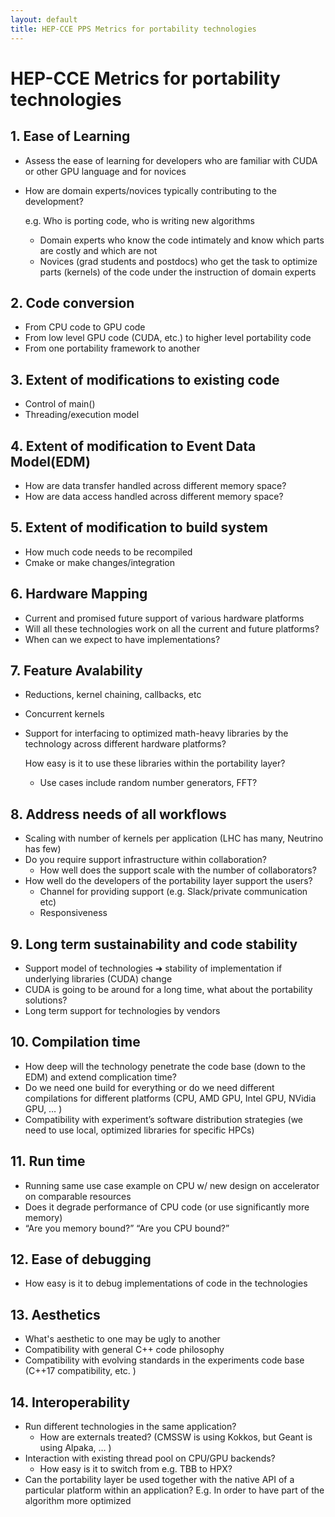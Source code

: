 ```yaml
---
layout: default
title: HEP-CCE PPS Metrics for portability technologies
---
```


# HEP-CCE Metrics for portability technologies
## 1. Ease of Learning
- Assess the ease of learning for developers who are familiar with CUDA or other GPU language and for novices
- How are domain experts/novices typically contributing to the development? 

  e.g. Who is porting code, who is writing new algorithms
   - Domain experts who know the code intimately and know which parts are costly and which are not
   - Novices (grad students and postdocs) who get the task to optimize parts (kernels) of the code under the instruction of domain experts

## 2. Code conversion
- From CPU code to GPU code
- From low level GPU code (CUDA, etc.) to higher level portability code
- From one portability framework to another

## 3. Extent of modifications to existing code
- Control of main()
- Threading/execution model

## 4. Extent of modification to Event Data Model(EDM)
- How are data transfer handled across different memory space?
- How are data access handled across different memory space?

## 5. Extent of modification to build system
- How much code needs to be recompiled
- Cmake or make changes/integration

## 6. Hardware Mapping
- Current and promised future support of various hardware platforms
- Will all these technologies work on all the current and future platforms?
- When can we expect to have implementations?

## 7. Feature Avalability
 - Reductions, kernel chaining, callbacks, etc
 - Concurrent kernels 
 - Support for interfacing to optimized math-heavy libraries by the technology across different hardware platforms? 

   How easy is it to use these libraries within the portability layer? 
     - Use cases include random number generators, FFT? 

## 8. Address needs of all workflows
  - Scaling with number of kernels per application (LHC has many, Neutrino has few)
  - Do you require support infrastructure within collaboration?
    - How well does the support scale with the number of collaborators?
  - How well do the developers of the portability layer support the users?
    - Channel for providing support (e.g. Slack/private communication etc)
    - Responsiveness

## 9. Long term sustainability and code stability
 - Support model of technologies ➜ stability of implementation if underlying libraries (CUDA) change
 - CUDA is going to be around for a long time, what about the portability solutions?
 - Long term support for technologies by vendors

## 10. Compilation time
  - How deep will the technology penetrate the code base (down to the EDM) and extend complication time?
  - Do we need one build for everything or do we need different compilations for different platforms (CPU, AMD GPU, Intel GPU, NVidia GPU, … )
  - Compatibility with experiment’s software distribution strategies (we need to use local, optimized libraries for specific HPCs)

## 11. Run time
 - Running same use case example on CPU w/ new design on accelerator on comparable resources
 - Does it degrade performance of CPU code (or use significantly more memory)
 - “Are you memory bound?” “Are you CPU bound?”

## 12. Ease of debugging
 - How easy is it to debug implementations of code in the technologies
  
## 13. Aesthetics
  - What's aesthetic to one may be ugly to another
  - Compatibility with general C++ code philosophy 
  - Compatibility with evolving standards in the experiments code base (C++17 compatibility, etc.  )

## 14. Interoperability
  - Run different technologies in the same application?
    - How are externals treated? (CMSSW is using Kokkos, but Geant is using Alpaka, … )
  - Interaction with existing thread pool on CPU/GPU backends?
      - How easy is it to switch from e.g. TBB to HPX? 
  - Can the portability layer be used together with the native API of a particular platform within an application? E.g. In order to have part of the algorithm more optimized 

